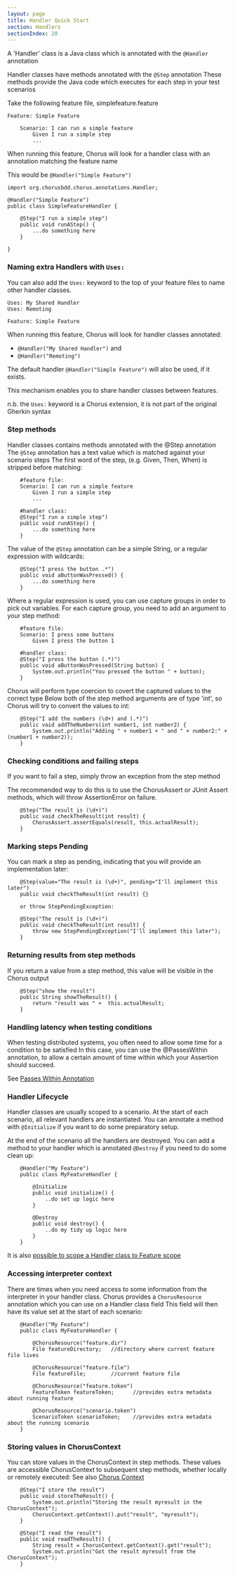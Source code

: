 ```yaml
---
layout: page
title: Handler Quick Start
section: Handlers
sectionIndex: 20
---
```


A 'Handler' class is a Java class which is annotated with the `@Handler` annotation

Handler classes have methods annotated with the `@Step` annotation
These methods provide the Java code which executes for each step in your test scenarios

Take the following feature file, simplefeature.feature

    Feature: Simple Feature

        Scenario: I can run a simple feature
            Given I run a simple step
            ...


When running this feature, Chorus will look for a handler class with an annotation matching the feature name

This would be `@Handler("Simple Feature")`

    import org.chorusbdd.chorus.annotations.Handler;

    @Handler("Simple Feature")
    public class SimpleFeatureHandler {

        @Step("I run a simple step")
        public void runAStep() {
            ...do something here
        }

    }

### Naming extra Handlers with `Uses:` ###

You can also add the `Uses:` keyword to the top of your feature files to name other handler classes.

    Uses: My Shared Handler
    Uses: Remoting

    Feature: Simple Feature

When running this feature, Chorus will look for handler classes annotated:

 * `@Handler("My Shared Handler")` and
 * `@Handler("Remoting")`

The default handler `@Handler("Simple Feature")` will also be used, if it exists.

This mechanism enables you to share handler classes between features.

n.b. the `Uses:` keyword is a Chorus extension, it is not part of the original Gherkin syntax

### Step methods ###

Handler classes contains methods annotated with the @Step annotation
The `@Step` annotation has a text value which is matched against your scenario steps
The first word of the step, (e.g. Given, Then, When) is stripped before matching:

        #feature file:
        Scenario: I can run a simple feature
            Given I run a simple step
            ...

        #handler class:
        @Step("I run a simple step")
        public void runAStep() {
            ...do something here
        }


The value of the `@Step` annotation can be a simple String, or a regular expression with wildcards:

        @Step("I press the button .*")
        public void aButtonWasPressed() {
            ...do something here
        }


Where a regular expression is used, you can use capture groups in order to pick out variables.
For each capture group, you need to add an argument to your step method:

        #feature file:
        Scenario: I press some buttons
            Given I press the button 1

        #handler class:
        @Step("I press the button (.*)")
        public void aButtonWasPressed(String button) {
            System.out.println("You pressed the button " + button);
        }


Chorus will perform type coercion to covert the captured values to the correct type
Below both of the step method arguments are of type 'int', so Chorus will try to convert the values to int:

        @Step("I add the numbers (\d+) and (.*)")
        public void addTheNumbers(int number1, int number2) {
            System.out.println("Adding " + number1 + " and " + number2:" + (number1 + number2));
        }


### Checking conditions and failing steps ###

If you want to fail a step, simply throw an exception from the step method

The recommended way to do this is to use the ChorusAssert or JUnit Assert methods, which will throw AssertionError on failure.


        @Step("The result is (\d+)")
        public void checkTheResult(int result) {
            ChorusAssert.assertEquals(result, this.actualResult);
        }


### Marking steps Pending ###

You can mark a step as pending, indicating that you will provide an implementation later:

        @Step(value="The result is (\d+)", pending="I'll implement this later")
        public void checkTheResult(int result) {}

        or throw StepPendingException:

        @Step("The result is (\d+)")
        public void checkTheResult(int result) {
            throw new StepPendingException("I'll implement this later");
        }


### Returning results from step methods ###

If you return a value from a step method, this value will be visible in the Chorus output

        @Step("show the result")
        public String showTheResult() {
            return "result was " +  this.actualResult;
        }


### Handling latency when testing conditions ###

When testing distributed systems, you often need to allow some time for a condition to be satisfied
In this case, you can use the @PassesWithin annotation, to allow a certain amount of time within which your Assertion should succeed.

See [Passes Within Annotation](/pages/BuiltInHandlers/Remoting/PassesWithinAnnotation)


### Handler Lifecycle ###

Handler classes are usually scoped to a scenario. At the start of each scenario, all relevant handlers are instantiated.
You can annotate a method with `@Initialize` if you want to do some preparatory setup.

At the end of the scenario all the handlers are destroyed.
You can add a method to your handler which is annotated `@Destroy` if you need to do some clean up:

        @Handler("My Feature")
        public class MyFeatureHandler {

            @Initialize
            public void initialize() {
                ..do set up logic here
            }

            @Destroy
            public void destroy() {
                ..do my tidy up logic here
            }
        }

It is also [possible to scope a Handler class to Feature scope](/pages/Handlers/HandlerLifecycle)

### Accessing interpreter context ###

There are times when you need access to some information from the interpreter in your handler class.
Chorus provides a `ChorusResource` annotation which you can use on a Handler class field
This field will then have its value set at the start of each scenario:

        @Handler("My Feature")
        public class MyFeatureHandler {

            @ChorusResource("feature.dir")
            File featureDirectory;   //directory where current feature file lives

            @ChorusResource("feature.file")
            File featureFile;        //current feature file

            @ChorusResource("feature.token")
            FeatureToken featureToken;      //provides extra metadata about running feature

            @ChorusResource("scenario.token")
            ScenarioToken scenarioToken;    //provides extra metadata about the running scenario
        }

### Storing values in ChorusContext ###

You can store values in the ChorusContext in step methods.
These values are accessible ChorusContext to subsequent step methods, whether locally or remotely executed:
See also [Chorus Context](/pages/BuiltInHandlers/ChorusContext/ChorusContext)

        @Step("I store the result")
        public void storeTheResult() {
            System.out.println("Storing the result myresult in the ChorusContext");
            ChorusContext.getContext().put("result", "myresult");
        }

        @Step("I read the result")
        public void readTheResult() {
            String result = ChorusContext.getContext().get("result");
            System.out.println("Got the result myresult from the ChorusContext");
        }

















